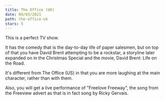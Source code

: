 ```yaml
---
title: The Office (UK)
date: 09/03/2021
path: the-office-uk
stars: 5
---
```


This is a perfect TV show.

It has the comedy that is the day-to-day life of paper salesmen, but on top of that you have David Brent attempting to be a rockstar, a storyline later expanded on in the Christmas Special and the movie, David Brent: Life on the Road.

It's different from The Office (US) in that you are more laughing at the main character, rather than with them.

Also, you will get a live performance of "Freelove Freeway", the song from the Freeview advert as that is in fact song by Ricky Gervais.

